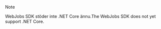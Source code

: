 >[!NOTE]
><span data-ttu-id="6c4b6-101">WebJobs SDK stöder inte .NET Core ännu.</span><span class="sxs-lookup"><span data-stu-id="6c4b6-101">The WebJobs SDK does not yet support .NET Core.</span></span>